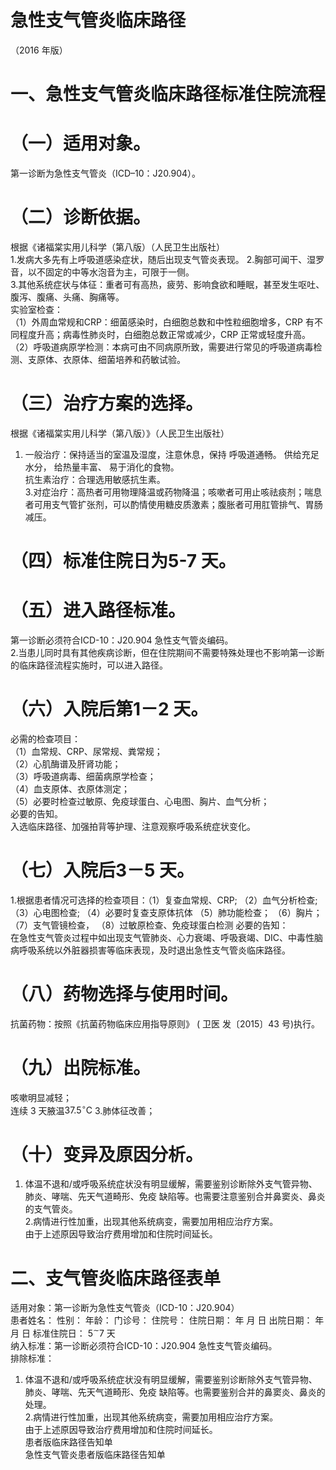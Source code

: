 # 急性支气管炎临床路径  
（2016 年版）  
# 一、急性支气管炎临床路径标准住院流程  
# （一）适用对象。  
第一诊断为急性支气管炎（ICD–10：J20.904）。  
# （二）诊断依据。  
根据《诸福棠实用儿科学（第八版）（人民卫生出版社）  
1.发病大多先有上呼吸道感染症状，随后出现支气管炎表现。   2.胸部可闻干、湿罗音，以不固定的中等水泡音为主，可限于一侧。  
3.其他系统症状与体征：重者可有高热，疲劳、影响食欲和睡眠，甚至发生呕吐、腹泻、腹痛、头痛、胸痛等。  
实验室检查：  
（1）外周血常规和CRP：细菌感染时，白细胞总数和中性粒细胞增多，CRP 有不同程度升高；病毒性肺炎时，白细胞总数正常或减少，CRP 正常或轻度升高。  
（2）呼吸道病原学检测：本病可由不同病原所致，需要进行常见的呼吸道病毒检测、支原体、衣原体、细菌培养和药敏试验。  
# （三）治疗方案的选择。  
根据《诸福棠实用儿科学（第八版）》（人民卫生出版社）  
1. 一般治疗：保持适当的室温及湿度，注意休息，保持 呼吸道通畅。 供给充足水分， 给热量丰富、 易于消化的食物。  
抗生素治疗：合理选用敏感抗生素。  
3.对症治疗：高热者可用物理降温或药物降温；咳嗽者可用止咳祛痰剂；喘息者可用支气管扩张剂，可以酌情使用糖皮质激素；腹胀者可用肛管排气、胃肠减压。  
# （四）标准住院日为5-7 天。  
# （五）进入路径标准。  
第一诊断必须符合ICD-10：J20.904 急性支气管炎编码。  
2.当患儿同时具有其他疾病诊断，但在住院期间不需要特殊处理也不影响第一诊断的临床路径流程实施时，可以进入路径。  
# （六）入院后第1－2 天。  
必需的检查项目：  
（1）血常规、CRP、尿常规、粪常规；  
（2）心肌酶谱及肝肾功能；  
（3）呼吸道病毒、细菌病原学检查；  
（4）血支原体、衣原体测定；  
（5）必要时检查过敏原、免疫球蛋白、心电图、胸片、血气分析；  
必要的告知。  
入选临床路径、加强拍背等护理、注意观察呼吸系统症状变化。  
# （七）入院后3－5 天。  
1.根据患者情况可选择的检查项目：（1）复查血常规、CRP; （2）血气分析检查; （3）心电图检查; （4）必要时复查支原体抗体 （5）肺功能检查； （6）胸片； （7）支气管镜检查， （8）过敏原检查、免疫球蛋白检测 必要的告知：  
在急性支气管炎过程中如出现支气管肺炎、心力衰竭、呼吸衰竭、DIC、中毒性脑病呼吸系统以外脏器损害等临床表现，及时退出急性支气管炎临床路径。  
# （八）药物选择与使用时间。  
抗菌药物：按照《抗菌药物临床应用指导原则》 ( 卫医 发〔2015〕43 号)执行。  
# （九）出院标准。  
咳嗽明显减轻；  
连续 3  天腋温$37.5^\circ\mathrm{C}$ 3.肺体征改善；  
# （十）变异及原因分析。  
1. 体温不退和/或呼吸系统症状没有明显缓解，需要鉴别诊断除外支气管异物、肺炎、哮喘、先天气道畸形、免疫 缺陷等。也需要注意鉴别合并鼻窦炎、鼻炎的支气管炎。  
2.病情进行性加重，出现其他系统病变，需要加用相应治疗方案。  
由于上述原因导致治疗费用增加和住院时间延长。  
# 二、支气管炎临床路径表单  
适用对象：第一诊断为急性支气管炎（ICD-10：J20.904）  
患者姓名：           性别：     年龄：    门诊号：       住院号：       住院日期：      年   月   日 出院日期：     年   月   日  标准住院日： $5^{\sim}7$ 天  
纳入标准：第一诊断必须符合ICD-10：J20.904 急性支气管炎编码。  
排除标准：  
1. 体温不退和/或呼吸系统症状没有明显缓解，需要鉴别诊断除外支气管异物、肺炎、哮喘、先天气道畸形、免疫 缺陷等。也需要鉴别合并的鼻窦炎、鼻炎的处理。  
2.病情进行性加重，出现其他系统病变，需要加用相应治疗方案。  
由于上述原因导致治疗费用增加和住院时间延长。  
患者版临床路径告知单  
急性支气管炎患者版临床路径告知单 
